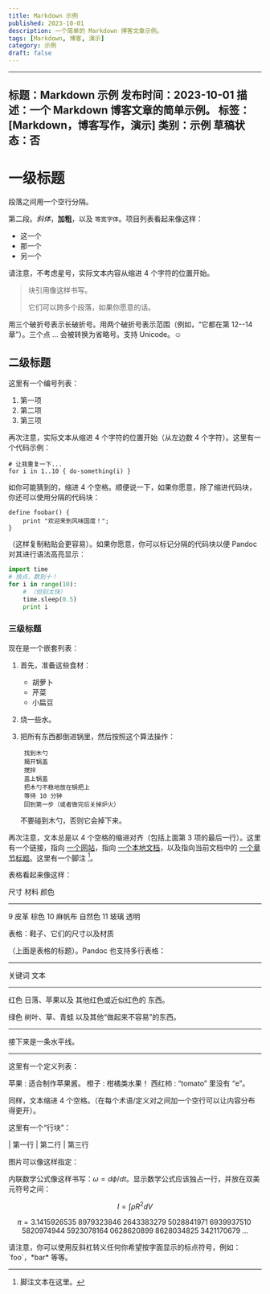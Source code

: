 ```yaml
---
title: Markdown 示例
published: 2023-10-01
description: 一个简单的 Markdown 博客文章示例。
tags: [Markdown, 博客, 演示]
category: 示例
draft: false
---
```

---
标题：Markdown 示例
发布时间：2023-10-01
描述：一个 Markdown 博客文章的简单示例。
标签：[Markdown，博客写作，演示]
类别：示例
草稿状态：否
---

# 一级标题

段落之间用一个空行分隔。

第二段。*斜体*，**加粗**，以及 `等宽字体`。项目列表看起来像这样：

- 这一个
- 那一个
- 另一个

请注意，不考虑星号，实际文本内容从缩进 4 个字符的位置开始。

> 块引用像这样书写。
>
> 它们可以跨多个段落，如果你愿意的话。

用三个破折号表示长破折号。用两个破折号表示范围（例如，“它都在第 12--14 章”）。三个点 ... 会被转换为省略号。支持 Unicode。☺

## 二级标题

这里有一个编号列表：

1. 第一项
2. 第二项
3. 第三项

再次注意，实际文本从缩进 4 个字符的位置开始（从左边数 4 个字符）。这里有一个代码示例：

    # 让我重复一下...
    for i in 1..10 { do-something(i) }

如你可能猜到的，缩进 4 个空格。顺便说一下，如果你愿意，除了缩进代码块，你还可以使用分隔的代码块：

```
define foobar() {
    print "欢迎来到风味国度！";
}
```

（这样复制粘贴会更容易）。如果你愿意，你可以标记分隔的代码块以便 Pandoc 对其进行语法高亮显示：

```python
import time
# 快点，数到十！
for i in range(10):
    # （但别太快）
    time.sleep(0.5)
    print i
```

### 三级标题

现在是一个嵌套列表：

1. 首先，准备这些食材：

    - 胡萝卜
    - 芹菜
    - 小扁豆

2. 烧一些水。

3. 把所有东西都倒进锅里，然后按照这个算法操作：

        找到木勺
        揭开锅盖
        搅拌
        盖上锅盖
        把木勺不稳地放在锅把上
        等待 10 分钟
        回到第一步（或者做完后关掉炉火）

    不要碰到木勺，否则它会掉下来。

再次注意，文本总是以 4 个空格的缩进对齐（包括上面第 3 项的最后一行）。这里有一个链接，指向 [一个网站](http://foo.bar)，指向 [一个本地文档](local-doc.html)，以及指向当前文档中的 [一个章节标题](#an-h2-header)。这里有一个脚注 [^1]。

[^1]: 脚注文本在这里。

表格看起来像这样：

尺寸 材料 颜色

---

9 皮革 棕色
10 麻帆布 自然色
11 玻璃 透明

表格：鞋子、它们的尺寸以及材质

（上面是表格的标题）。Pandoc 也支持多行表格：

---

关键词 文本

---

红色 日落、苹果以及
其他红色或近似红色的
东西。

绿色 树叶、草、青蛙
以及其他“做起来不容易”的东西。

---

接下来是一条水平线。

---

这里有一个定义列表：

苹果
: 适合制作苹果酱。
橙子
: 柑橘类水果！
西红柿
: “tomato” 里没有 “e”。

同样，文本缩进 4 个空格。（在每个术语/定义对之间加一个空行可以让内容分布得更开）。

这里有一个“行块”：

| 第一行
| 第二行
| 第三行

图片可以像这样指定：

[//]: # (![示例图片]&#40;./demo-banner.png "一张示例图片"&#41;)

内联数学公式像这样书写：$\omega = d\phi / dt$。显示数学公式应该独占一行，并放在双美元符号之间：

$$I = \int \rho R^{2} dV$$

$$
\begin{equation*}
\pi
=3.1415926535
 \;8979323846\;2643383279\;5028841971\;6939937510\;5820974944
 \;5923078164\;0628620899\;8628034825\;3421170679\;\ldots
\end{equation*}
$$

请注意，你可以使用反斜杠转义任何你希望按字面显示的标点符号，例如：\`foo\`，\*bar\* 等等。 